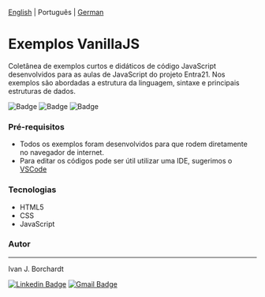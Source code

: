[English](./README.md) | Português | [German](./README-de_DE.md)
# Exemplos VanillaJS 
Coletânea de exemplos curtos e didáticos de código JavaScript desenvolvidos para as aulas de JavaScript do projeto Entra21. 
Nos exemplos são abordadas a estrutura da linguagem, sintaxe e principais estruturas de dados.

![Badge](https://img.shields.io/badge/Projeto-Entra21-blue)
![Badge](https://img.shields.io/badge/Curso-JavaScript/ReactJs-blue)
![Badge](https://img.shields.io/badge/Ano-2020-blue)

### Pré-requisitos
- Todos os exemplos foram desenvolvidos para que rodem diretamente no navegador de internet. 
- Para editar os códigos pode ser útil utilizar uma IDE, sugerimos o [VSCode](https://code.visualstudio.com/download) 

### Tecnologias

- HTML5
- CSS
- JavaScript 

### Autor
---
Ivan J. Borchardt

[![Linkedin Badge](https://img.shields.io/badge/-Ivan-blue?style=flat-square&logo=Linkedin&logoColor=white&link=https://www.linkedin.com/in/ivan-borchardt/)](https://www.linkedin.com/in/ivan-borchardt/) 
[![Gmail Badge](https://img.shields.io/badge/-ivan.borchardt.cobol@gmail.com-c14438?style=flat-square&logo=Gmail&logoColor=white&link=mailto:ivan.borchardt.cobol@gmail.com)](mailto:ivan.borchardt.cobol@gmail.com)
